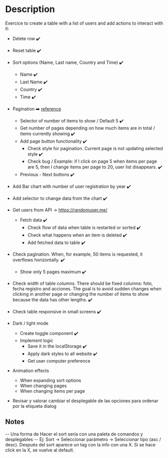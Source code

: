 # Description

Exercice to create a table with a list of users and add actions to interact with it:

- Delete row ✔️
- Reset table ✔️
- Sort options (Name, Last name, Country and Time) ✔️

  - Name ✔️
  - Last Name ✔️
  - Country ✔️
  - Time ✔️

- Pagination ➡️ [reference](https://imgs.search.brave.com/12YZCOeH0v4NLq_hLF-xebqLbJoi7GeP2hZN0xYnSeI/rs:fit:860:0:0/g:ce/aHR0cHM6Ly9wdWJs/aWMtaW1hZ2VzLmlu/dGVyYWN0aW9uLWRl/c2lnbi5vcmcvdGFn/cy90ZC1wYWdpbmF0/aW9uLTAzLnBuZw)

  - Selector of number of items to show / Default 5 ✔️
  - Get number of pages depending on how much items are in total / items currently showing ✔️
  - Add page button functionality ✔️
    - Check style for pagination. Current page is not updating selected style ✔️
    - Check bug / Example: if I click on page 5 when items per page are 5, then I change items per page to 20, user list disappears. ✔️
  - Previous - Next buttons ✔️

- Add Bar chart with number of user registration by year ✔️
- Add selector to change data from the chart ✔️

- Get users from API -> https://randomuser.me/

  - Fetch data ✔️
    - Check flow of data when table is restarted or sorted ✔️
    - Check what happens when an item is deleted ✔️
    - Add fetched data to table ✔️

- Check pagination. When, for example, 50 items is requested, it overflows horizontally. ✔️

  - Show only 5 pages maximum ✔️

- Check width of table columns. There should be fixed columns: foto, fecha registro and acciones. The goal is to avoid sudden changes when clicking in another page or changing the number of items to show because the data has other lengths. ✔️
- Check table responsive in small screens ✔️

- Dark / light mode

  - Create toggle component ✔️
  - Implement logic
    - Save it in the localStorage ✔️
    - Apply dark styles to all website ✔️
    - Get user computer preference

- Animation effects

  - When expanding sort options
  - When changing pages
  - When changing items per page

- Revisar y valorar cambiar el desplegable de las opciones para ordenar por la etiqueta dialog

## Notes

-- Una forma de Hacer el sort sería con una paleta de comandos y desplegables
-- Ej: Sort -> Seleccionar parámetro -> Seleccionar tipo (asc / desc). Después del sort aparece un tag con la info con una X. Si se hace click en la X, se vuelve al default.
